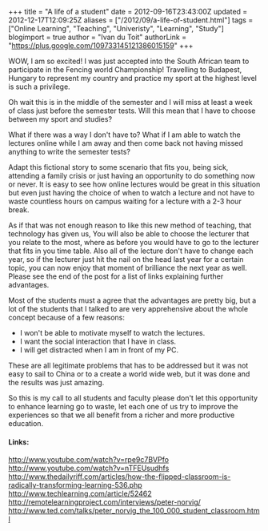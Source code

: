 +++
title = "A life of a student"
date = 2012-09-16T23:43:00Z
updated = 2012-12-17T12:09:25Z
aliases = ["/2012/09/a-life-of-student.html"]
tags = ["Online Learning", "Teaching", "Univeristy", "Learning", "Study"]
blogimport = true
author = "Ivan du Toit"
authorLink = "https://plus.google.com/109733145121386015159"
+++

WOW, I am so excited! I was just accepted into the South African team to participate in the Fencing world Championship! Travelling to Budapest, Hungary to represent my country and practice my sport at the highest level is such a privilege.

Oh wait this is in the middle of the semester and I will miss at least a week of class just before the semester tests. Will this mean that I have to choose between my sport and studies?

What if there was a way I don't have to? What if I am able to watch the lectures online while I am away and then come back not having missed anything to write the semester tests?

Adapt this fictional story to some scenario that fits you, being sick, attending a family crisis or just having an opportunity to do something now or never. It is easy to see how online lectures would be great in this situation but even just having the choice of when to watch a lecture and not have to waste countless hours on campus waiting for a lecture with a 2-3 hour break.

As if that was not enough reason to like this new method of teaching, that technology has given us, You will also be able to choose the lecturer that you relate to the most, where as before you would have to go to the lecturer that fits in you time table. Also all of the lecture don't have to change each year, so if the lecturer just hit the nail on the head last year for a certain topic, you can now enjoy that moment of brilliance the next year as well. Please see the end of the post for a list of links explaining further advantages.

Most of the students must a agree that the advantages are pretty big, but a lot of the students that I talked to are very apprehensive about the whole concept because of a few reasons:
<ul>
    <li>I won't be able to motivate myself to watch the lectures.</li>
    <li>I want the social interaction that I have in class.</li>
    <li>I will get distracted when I am in front of my PC.</li>
</ul>

These are all legitimate problems that has to be addressed but it was not easy to sail to China or to a create a world wide web, but it was done and the results was just amazing.

So this is my call to all students and faculty please don't let this opportunity to enhance learning go to waste, let each one of us try to improve the experiences so that we all benefit from a richer and more productive education.

<h4>Links:</h4>
<a href="http://www.youtube.com/watch?v=rpe9c7BVPfo">http://www.youtube.com/watch?v=rpe9c7BVPfo</a>  
<a href="http://www.youtube.com/watch?v=nTFEUsudhfs">http://www.youtube.com/watch?v=nTFEUsudhfs</a>  
<a href="http://www.thedailyriff.com/articles/how-the-flipped-classroom-is-radically-transforming-learning-536.php">http://www.thedailyriff.com/articles/how-the-flipped-classroom-is-radically-transforming-learning-536.php</a>  
<a href="http://www.techlearning.com/article/52462">http://www.techlearning.com/article/52462</a>  
<a href="http://remotelearningproject.com/interviews/peter-norvig/">http://remotelearningproject.com/interviews/peter-norvig/</a>  
<a href="http://www.ted.com/talks/peter_norvig_the_100_000_student_classroom.html">http://www.ted.com/talks/peter_norvig_the_100_000_student_classroom.html</a>
